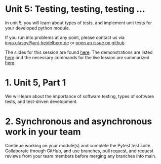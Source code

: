 # Unit 5: Testing, testing, testing ...
In unit 5, you will learn about types of tests, and implement unit tests for your developed python module.

If you run into problems at any point, please contact us via inga.ulusoy@uni-heidelberg.de or [open an issue on github](https://github.com/ssciwr/sustainable_development_course/issues).

The slides for this session are found [here](./unit5_SSD_SSC.pdf). The demonstrations are listed [here](./DEMONSTRATIONS.md) and the necessary commands for the live lession are summarized [here](./STEPS.md).

# 1. Unit 5, Part 1
We will learn about the importance of software testing, types of software tests, and test-driven development.

# 2. Synchronous and asynchronous work in your team
Continue working on your module(s) and complete the Pytest test suite. Collaborate through GitHub, and use branches, pull request, and request reviews from your team members before merging any branches into main.
